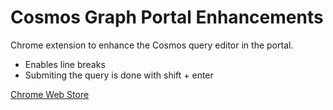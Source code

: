 # Cosmos Graph Portal Enhancements
Chrome extension to enhance the Cosmos query editor in the portal.

- Enables line breaks
- Submiting the query is done with shift + enter

[Chrome Web Store](https://chrome.google.com/webstore/detail/kafgakbjaooedlknboeegpjeiddfofpb)
